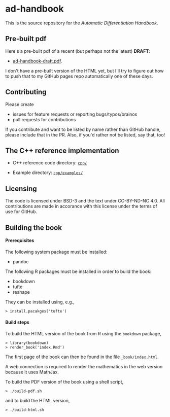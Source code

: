# ad-handbook

This is the source repository for the *Automatic Differentiation
Handbook*.

## Pre-built pdf

Here's a pre-built pdf of a recent (but perhaps not the latest) **DRAFT**:

* [ad-handbook-draft.pdf](./ad-handbook-draft.pdf).

I don't have a pre-built version of the HTML yet, but I'll try to
figure out how to push that to my GitHub pages repo automatically one
of these days.


## Contributing

Please create

* issues for feature requests or reporting bugs/typos/brainos
* pull requests for contributions

If you contribute and want to be listed by name rather than GitHub
handle, please include that in the PR.  Also, if you'd rather not
be listed, say that, too!

## The C++ reference implementation

* C++ reference code directory: [`cpp/`](./cpp)

* Example directory:  [`cpp/examples/`](./cpp/examples)


## Licensing

The code is licensed under BSD-3 and the text under CC-BY-ND-NC 4.0.
All contributions are made in accorance with this license under the
terms of use for GitHub.


## Building the book

#### Prerequisites

The following system package must be installed:

* pandoc

The following R packages must be installed in order to build the book:

* bookdown
* tufte
* reshape


They can be installed using, e.g.,

```
> install.pacakges('tufte')
```

#### Build steps

To build the HTML version of the book from R using the
`bookdown` package,

```
> library(bookdown)
> render_book('index.Rmd')
```

The first page of the book can then be found in the file
`_book/index.html`.

A web connection is required to render the mathematics in the web
version because it uses MathJax.

To build the PDF version of the book using a shell script,

```
> ./build-pdf.sh
```

and to build the HTML version,

```
> ./build-html.sh
```
